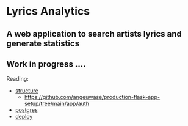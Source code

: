 # Lyrics Analytics
## A web application to search artists lyrics and generate statistics
## Work in progress ....

Reading:
* [structure](https://towardsdatascience.com/how-to-set-up-a-production-grade-flask-application-using-application-factory-pattern-and-celery-90281349fb7a)
  * https://github.com/angeuwase/production-flask-app-setup/tree/main/app/auth
* [postgres](https://github.com/adyouri/large-flask-app-template)
* [deploy](https://www.youtube.com/watch?v=z5XiVh6v4uI)

